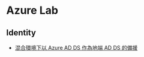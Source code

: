 # Azure Lab
## Identity
* [混合環境下以 Azure AD DS 作為地端 AD DS 的備援](https://github.com/mars0426/Azure/tree/main/active-directory-hybrid)
